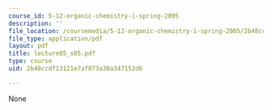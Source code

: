 ```yaml
---
course_id: 5-12-organic-chemistry-i-spring-2005
description: ''
file_location: /coursemedia/5-12-organic-chemistry-i-spring-2005/2b48ccdf13121e7af073a38a347152d6_lecture05_s05.pdf
file_type: application/pdf
layout: pdf
title: lecture05_s05.pdf
type: course
uid: 2b48ccdf13121e7af073a38a347152d6

---
```

None